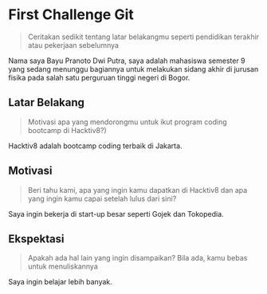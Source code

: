 # First Challenge Git

> Ceritakan sedikit tentang latar belakangmu seperti pendidikan terakhir atau pekerjaan sebelumnya

Nama saya Bayu Pranoto Dwi Putra, saya adalah mahasiswa semester 9 yang sedang menunggu bagiannya untuk melakukan sidang akhir di jurusan fisika pada salah satu perguruan tinggi negeri di Bogor.

## Latar Belakang

> Motivasi apa yang mendorongmu untuk ikut program coding bootcamp di Hacktiv8?)

Hacktiv8 adalah bootcamp coding terbaik di Jakarta.

## Motivasi

> Beri tahu kami, apa yang ingin kamu dapatkan di Hacktiv8 dan apa yang ingin kamu capai setelah lulus dari sini?

Saya ingin bekerja di start-up besar seperti Gojek dan Tokopedia.

## Ekspektasi

> Apakah ada hal lain yang ingin disampaikan? Bila ada, kamu bebas untuk menuliskannya

Saya ingin belajar lebih banyak.